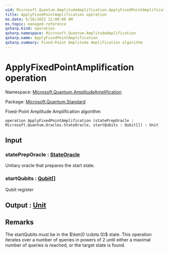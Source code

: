 ```yaml
---
uid: Microsoft.Quantum.AmplitudeAmplification.ApplyFixedPointAmplification
title: ApplyFixedPointAmplification operation
ms.date: 6/16/2022 12:00:00 AM
ms.topic: managed-reference
qsharp.kind: operation
qsharp.namespace: Microsoft.Quantum.AmplitudeAmplification
qsharp.name: ApplyFixedPointAmplification
qsharp.summary: Fixed-Point Amplitude Amplification algorithm
---
```


# ApplyFixedPointAmplification operation

Namespace: [Microsoft.Quantum.AmplitudeAmplification](xref:Microsoft.Quantum.AmplitudeAmplification)

Package: [Microsoft.Quantum.Standard](https://nuget.org/packages/Microsoft.Quantum.Standard)


Fixed-Point Amplitude Amplification algorithm

```qsharp
operation ApplyFixedPointAmplification (statePrepOracle : Microsoft.Quantum.Oracles.StateOracle, startQubits : Qubit[]) : Unit
```


## Input

### statePrepOracle : [StateOracle](xref:Microsoft.Quantum.Oracles.StateOracle)

Unitary oracle that prepares the start state.


### startQubits : [Qubit](xref:microsoft.quantum.qsharp.valueliterals#qubit-literals)[]

Qubit register



## Output : [Unit](xref:microsoft.quantum.qsharp.valueliterals#unit-literal)



## Remarks

The startQubits must be in the $\ket{0 \cdots 0}$ state. This operation iterates over a number of queries in powers of $2$ until either a maximal number of queriesis reached, or the target state is found.